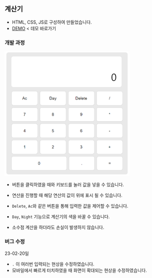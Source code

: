 ## 계산기
- HTML, CSS, JS로 구성하여 만들었습니다.
- [DEMO](https://verdant-biscotti-876e43.netlify.app/) < 데모 바로가기


### 개발 과정
<img src="./calculator.PNG" alt="calculator" width="400px">


- 버튼을 클릭하였을 때와 키보드를 눌러 값을 넣을 수 있습니다.

- 연산을 진행할 때 해당 연산의 값이 위에 표시 될 수 있습니다.
- `Delete`, `Ac`와 같은 버튼을 통해 입력한 값을 제어할 수 있습니다.
- `Day`, `Night` 기능으로 계산기의 색을 바꿀 수 있습니다.
- 소수점 계산을 하더라도 손실이 발생하지 않습니다.

### 버그 수정
23-02-20일
-  `.` 이 여러번 입력되는 현상을 수정하였습니다.
-  모바일에서 빠르게 터치하였을 때 화면이 확대되는 현상을 수정하였습니다.
